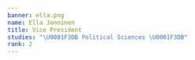```yaml
---
banner: ella.png
name: Ella Jonninen
title: Vice President
studies: "\U0001F3DB Political Sciences \U0001F3DB"
rank: 2
---
```


